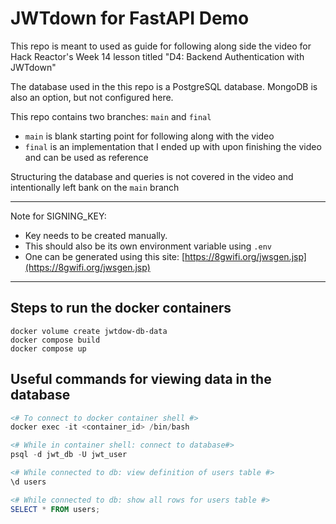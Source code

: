 # JWTdown for FastAPI Demo
This repo is meant to used as guide for following along side the video for Hack Reactor's Week 14 lesson titled "D4: Backend Authentication with JWTdown"

The database used in the this repo is a PostgreSQL database. MongoDB is also an option, but not configured here.

This repo contains two branches: `main` and `final`
* `main` is blank starting point for following along with the video
* `final` is an implementation that I ended up with upon finishing the video and can be used as reference

Structuring the database and queries is not covered in the video and intentionally left bank on the `main` branch

---
Note for SIGNING_KEY:
* Key needs to be created manually.
* This should also be its own environment variable using `.env`
* One can be generated using this site: [https://8gwifi.org/jwsgen.jsp](https://8gwifi.org/jwsgen.jsp)
---
## Steps to run the docker containers
```
docker volume create jwtdow-db-data
docker compose build
docker compose up
```

## Useful commands for viewing data in the database

```powershell
<# To connect to docker container shell #>
docker exec -it <container_id> /bin/bash

<# While in container shell: connect to database#>
psql -d jwt_db -U jwt_user

<# While connected to db: view definition of users table #>
\d users

<# While connected to db: show all rows for users table #>
SELECT * FROM users;
```
